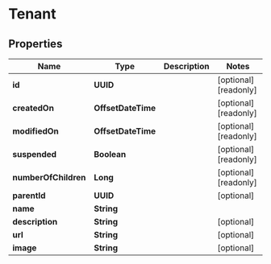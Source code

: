

# Tenant


## Properties

Name | Type | Description | Notes
------------ | ------------- | ------------- | -------------
**id** | **UUID** |  |  [optional] [readonly]
**createdOn** | **OffsetDateTime** |  |  [optional] [readonly]
**modifiedOn** | **OffsetDateTime** |  |  [optional] [readonly]
**suspended** | **Boolean** |  |  [optional] [readonly]
**numberOfChildren** | **Long** |  |  [optional] [readonly]
**parentId** | **UUID** |  |  [optional]
**name** | **String** |  | 
**description** | **String** |  |  [optional]
**url** | **String** |  |  [optional]
**image** | **String** |  |  [optional]



